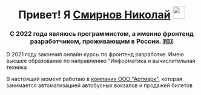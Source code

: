 <h1 align="center">Привет! Я <a href="https://vk.com/smiirnaga" target="_blank">Смирнов Николай</a>
<img src="https://github.com/blackcater/blackcater/raw/main/images/Hi.gif" height="32"/></h1>
<h3 align="center">С 2022 года являюсь программистом, а именно фронтенд разработчиком, проживающим в России. 🇷🇺</h3>
<p>D 2021 году закончил онлайн курсы по фронтенд разработке. Имею высшее образование по направлению "Информатика и вычислительная техника</p>
<p>  В настоящий момент работаю в <a href="https://e-traffic.ru/" target="_blank">компании ООО "Артмарк"</a>, которая занимается автоматизацией автобусных вокзалов и продажей билетов</p>

<!--
**Nikolos-S/Nikolos-S** is a ✨ _special_ ✨ repository because its `README.md` (this file) appears on your GitHub profile.

Here are some ideas to get you started:

- 🔭 I’m currently working on ...
- 🌱 I’m currently learning ...
- 👯 I’m looking to collaborate on ...
- 🤔 I’m looking for help with ...
- 💬 Ask me about ...
- 📫 How to reach me: ...
- 😄 Pronouns: ...
- ⚡ Fun fact: ...
-->
